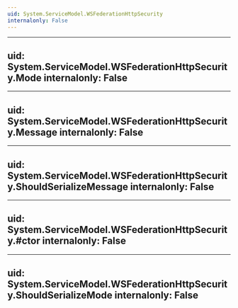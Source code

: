 ```yaml
---
uid: System.ServiceModel.WSFederationHttpSecurity
internalonly: False
---
```


---
uid: System.ServiceModel.WSFederationHttpSecurity.Mode
internalonly: False
---

---
uid: System.ServiceModel.WSFederationHttpSecurity.Message
internalonly: False
---

---
uid: System.ServiceModel.WSFederationHttpSecurity.ShouldSerializeMessage
internalonly: False
---

---
uid: System.ServiceModel.WSFederationHttpSecurity.#ctor
internalonly: False
---

---
uid: System.ServiceModel.WSFederationHttpSecurity.ShouldSerializeMode
internalonly: False
---

